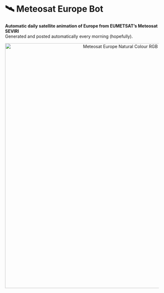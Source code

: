 # 🛰️ Meteosat Europe Bot

**Automatic daily satellite animation of Europe from EUMETSAT’s Meteosat SEVIRI**  
Generated and posted automatically every morning (hopefully).

<p align="center">
  <img src="docs/example.gif" width="800" alt="Meteosat Europe Natural Colour RGB Example">
</p>
